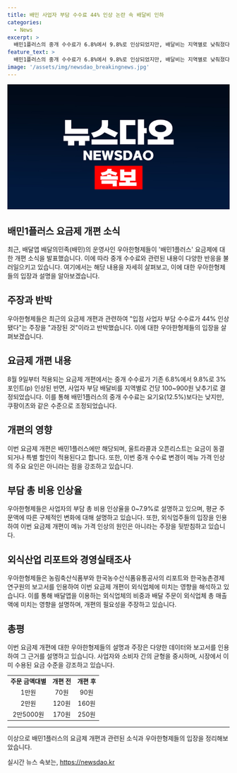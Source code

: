 ```yaml
---
title: 배민 사업자 부담 수수료 44% 인상 논란 속 배달비 인하
categories:
  - News
excerpt: >
  배민1플러스의 중개 수수료가 6.8%에서 9.8%로 인상되었지만, 배달비는 지역별로 낮춰졌다. 우아한형제들은 이 변화가 메뉴 가격 인상의 주된 이유가 아니라고 주장한다. 사업자가 부담하는 총 비용 인상율은 0~7.9%에 불과하며, 이번 요금제 개편은 배민1플러스에만 해당된다. 또한, 배달앱을 이용하는 외식업체의 수가 여전히 적고, 메뉴 가격 인상의 원인으로 배달 수수료 부담을 응답한 업주는 전체의 0.61%에 불과하다고 밝혔다. 이에 따르면 배달앱 입점 사업자의 비용 부담이 메뉴 가격 인상 전반에 크게 영향을 미친다고 보기 어렵다는 것이다.
feature_text: >
  배민1플러스의 중개 수수료가 6.8%에서 9.8%로 인상되었지만, 배달비는 지역별로 낮춰졌다. 우아한형제들은 이 변화가 메뉴 가격 인상의 주된 이유가 아니라고 주장한다. 사업자가 부담하는 총 비용 인상율은 0~7.9%에 불과하며, 이번 요금제 개편은 배민1플러스에만 해당된다. 또한, 배달앱을 이용하는 외식업체의 수가 여전히 적고, 메뉴 가격 인상의 원인으로 배달 수수료 부담을 응답한 업주는 전체의 0.61%에 불과하다고 밝혔다. 이에 따르면 배달앱 입점 사업자의 비용 부담이 메뉴 가격 인상 전반에 크게 영향을 미친다고 보기 어렵다는 것이다.
image: '/assets/img/newsdao_breakingnews.jpg'
---
```


<p><img src="/assets/img/newsdao_breakingnews.jpg" alt="firstkoreanews 속보" /></p>

<h2 data-ke-size="size26">배민1플러스 요금제 개편 소식</h2>

<p data-ke-size="size16">최근, 배달앱 배달의민족(배민)의 운영사인 우아한형제들이 '배민1플러스' 요금제에 대한 개편 소식을 발표했습니다. 이에 따라 중개 수수료와 관련된 내용이 다양한 반응을 불러일으키고 있습니다. 여기에서는 해당 내용을 자세히 살펴보고, 이에 대한 우아한형제들의 입장과 설명을 알아보겠습니다.</p>

<h2 data-ke-size="size26">주장과 반박</h2>

<p data-ke-size="size16">우아한형제들은 최근의 요금제 개편과 관련하여 "입점 사업자 부담 수수료가 44% 인상됐다"는 주장을 "과장된 것"이라고 반박했습니다. 이에 대한 우아한형제들의 입장을 살펴보겠습니다.</p>

<h2 data-ke-size="size26">요금제 개편 내용</h2>

<p data-ke-size="size16">8월 9일부터 적용되는 요금제 개편에서는 중개 수수료가 기존 6.8%에서 9.8%로 3%포인트(p) 인상된 반면, 사업자 부담 배달비를 지역별로 건당 100~900원 낮추기로 결정되었습니다. 이를 통해 배민1플러스의 중개 수수료는 요기요(12.5%)보다는 낮지만, 쿠팡이츠와 같은 수준으로 조정되었습니다.</p>

<h2 data-ke-size="size26">개편의 영향</h2>

<p data-ke-size="size16">이번 요금제 개편은 배민1플러스에만 해당되며, 울트라콜과 오픈리스트는 요금이 동결되거나 특별 할인이 적용된다고 합니다. 또한, 이번 중개 수수료 변경이 메뉴 가격 인상의 주요 요인은 아니라는 점을 강조하고 있습니다.</p>

<h2 data-ke-size="size26">부담 총 비용 인상율</h2>

<p data-ke-size="size16">우아한형제들은 사업자의 부담 총 비용 인상율을 0~7.9%로 설명하고 있으며, 평균 주문액에 따른 구체적인 변화에 대해 설명하고 있습니다. 또한, 외식업주들의 입장을 인용하여 이번 요금제 개편이 메뉴 가격 인상의 원인은 아니라는 주장을 뒷받침하고 있습니다.</p>

<h2 data-ke-size="size26">외식산업 리포트와 경영실태조사</h2>

<p data-ke-size="size16">우아한형제들은 농림축산식품부와 한국농수산식품유통공사의 리포트와 한국농촌경제연구원의 보고서를 인용하여 이번 요금제 개편이 외식업체에 미치는 영향을 해석하고 있습니다. 이를 통해 배달앱을 이용하는 외식업체의 비중과 배달 주문이 외식업체 총 매출액에 미치는 영향을 설명하며, 개편의 필요성을 주장하고 있습니다.</p>

<h2 data-ke-size="size26">총평</h2>

<p data-ke-size="size16">이번 요금제 개편에 대한 우아한형제들의 설명과 주장은 다양한 데이터와 보고서를 인용하여 그 근거를 설명하고 있습니다. 사업자와 소비자 간의 균형을 중시하며, 시장에서 이미 수용된 요금 수준을 강조하고 있습니다.</p>

<table>
  <tr>
    <td style="text-align: center; height: 17px;"><b>주문 금액대별</b></td>
    <td style="text-align: center; height: 17px;"><b>개편 전</b></td>
    <td style="text-align: center; height: 17px;"><b>개편 후</b></td>
  </tr>
  <tr>
    <td style="text-align: center; height: 17px;">1만원</td>
    <td style="text-align: center; height: 17px;">70원</td>
    <td style="text-align: center; height: 17px;">90원</td>
  </tr>
  <tr>
    <td style="text-align: center; height: 17px;">2만원</td>
    <td style="text-align: center; height: 17px;">120원</td>
    <td style="text-align: center; height: 17px;">160원</td>
  </tr>
  <tr>
    <td style="text-align: center; height: 17px;">2만5000원</td>
    <td style="text-align: center; height: 17px;">170원</td>
    <td style="text-align: center; height: 17px;">250원</td>
  </tr>
</table>

<hr>

<p data-ke-size="size16">이상으로 배민1플러스의 요금제 개편과 관련된 소식과 우아한형제들의 입장을 정리해보았습니다.</p>
실시간 뉴스 속보는, <a href="https://newsdao.kr" rel="dofollow">https://newsdao.kr</a>


